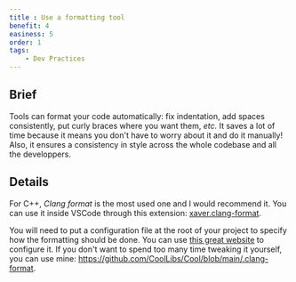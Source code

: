 ```yaml
---
title : Use a formatting tool
benefit: 4
easiness: 5
order: 1
tags:
    - Dev Practices
---
```


## Brief

Tools can format your code automatically: fix indentation, add spaces consistently, put curly braces where you want them, *etc.*
It saves a lot of time because it means you don't have to worry about it and do it manually!
Also, it ensures a consistency in style across the whole codebase and all the developpers.

## Details

For C++, *Clang format* is the most used one and I would recommend it. You can use it inside VSCode through this extension: [xaver.clang-format](https://marketplace.visualstudio.com/items?itemName=xaver.clang-format).

You will need to put a configuration file at the root of your project to specify how the formatting should be done. You can use [this great website](https://zed0.co.uk/clang-format-configurator/) to configure it. If you don't want to spend too many time tweaking it yourself, you can use mine: https://github.com/CoolLibs/Cool/blob/main/.clang-format.